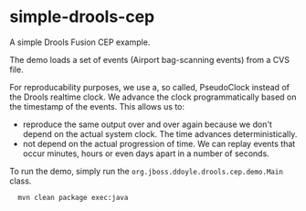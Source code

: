 # simple-drools-cep
A simple Drools Fusion CEP example.

The demo loads a set of events (Airport bag-scanning events) from a CVS file.

For reproducability purposes, we use a, so called, PseudoClock instead of the Drools realtime clock. We advance the clock programmatically based on the timestamp of the events.
This allows us to:
* reproduce the same output over and over again because we don't depend on the actual system clock. The time advances deterministically.
* not depend on the actual progression of time. We can replay events that occur minutes, hours or even days apart in a number of seconds.

To run the demo, simply run the `org.jboss.ddoyle.drools.cep.demo.Main` class.

```
  mvn clean package exec:java
```
